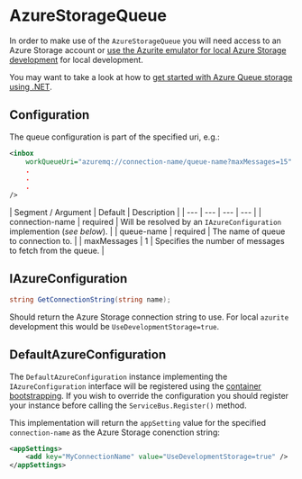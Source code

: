 # AzureStorageQueue

In order to make use of the `AzureStorageQueue` you will need access to an Azure Storage account or [use the Azurite emulator for local Azure Storage development](https://docs.microsoft.com/en-us/azure/storage/common/storage-use-azurite) for local development.

You may want to take a look at how to [get started with Azure Queue storage using .NET](https://docs.microsoft.com/en-us/azure/storage/queues/storage-dotnet-how-to-use-queues?tabs=dotnet).

## Configuration

The queue configuration is part of the specified uri, e.g.:

``` xml
<inbox
    workQueueUri="azuremq://connection-name/queue-name?maxMessages=15"
    .
    .
    .
/>
```

| Segment / Argument | Default    | Description |
| --- | --- | --- | --- |
| connection-name | required | Will be resolved by an `IAzureConfiguration` implemention (*see below*). |
| queue-name | required | The name of queue to connection to. |
| maxMessages | 1 | Specifies the number of messages to fetch from the queue. |

## IAzureConfiguration

```c#
string GetConnectionString(string name);
```

Should return the Azure Storage connection string to use.  For local `azurite` development this would be `UseDevelopmentStorage=true`.

## DefaultAzureConfiguration

The `DefaultAzureConfiguration` instance implementing the `IAzureConfiguration` interface will be registered using the [container bootstrapping](http://shuttle.github.io/shuttle-core/overview-container/#Bootstrapping).  If you wish to override the configuration you should register your instance before calling the `ServiceBus.Register()` method.

This implementation will return the `appSetting` value for the specified `connection-name` as the Azure Storage conenction string:

```xml
<appSettings>
	<add key="MyConnectionName" value="UseDevelopmentStorage=true" />
</appSettings>
```
